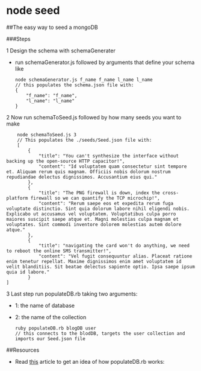 # node seed

##The easy way to seed a mongoDB

###Steps

1	Design the schema with schemaGenerater
	
-	run schemaGenerator.js followed by arguments that define your schema like
		
		node schemaGenerator.js f_name f_name l_name l_name
		// this populates the schema.json file with:
		{
			"f_name": "f_name",
			"l_name": "l_name"
		} 

2	Now run schemaToSeed.js followed by how many seeds you want to make
	
		node schemaToSeed.js 3
		// This populates the ./seeds/Seed.json file with:
		[
			{
				"title": "You can't synthesize the interface without backing up the open-source HTTP capacitor!",
				"content": "Id voluptatem quam consectetur sint tempore et. Aliquam rerum quis magnam. Officiis nobis dolorum nostrum repudiandae delectus dignissimos. Accusantium eius qui."
			},
			{
				"title": "The PNG firewall is down, index the cross-platform firewall so we can quantify the TCP microchip!",
				"content": "Rerum saepe eos et expedita rerum fuga voluptate distinctio. Sint quia dolorum labore nihil eligendi nobis. Explicabo ut accusamus vel voluptatem. Voluptatibus culpa porro maiores suscipit saepe atque et. Magni molestias culpa magnam et voluptates. Sint commodi inventore dolorem molestias autem dolore atque."
			},
			{
				"title": "navigating the card won't do anything, we need to reboot the online SMS transmitter!",
				"content": "Vel fugit consequuntur alias. Placeat ratione enim tenetur repellat. Maxime dignissimos enim amet voluptatem id velit blanditiis. Sit beatae delectus sapiente optio. Ipsa saepe ipsum quia id labore."
			}
    ]
3	Last step run populateDB.rb taking two arguments:

*	1: the name of database
*	2: the name of the collection
	
		ruby populateDB.rb blogDB user
		// this connects to the blodDB, targets the user collection and imports our Seed.json file

##Resources
-	Read [this](http://zaiste.net/2012/08/importing_json_into_mongodb/) article to get an idea of how populateDB.rb works:
	 